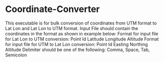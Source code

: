 # Coordinate-Converter
This executable is for bulk conversion of coordinates from UTM format to Lat Lon and Lat Lon to UTM format.
Input File should contain the coordinates in the format as shown in example below:
Format for input file for Lat Lon to UTM conversion:
    Point Id  Latitude  Longitude Altitude
Format for input file for UTM to Lat Lon conversion:
 Point Id  Easting  Northing Altitude
Delimiter should be one of the following:
  Comma, Space, Tab, Semicolon